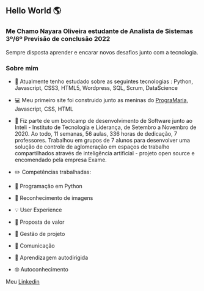 ## Hello World 🌎

### Me Chamo Nayara Oliveira estudante de Analista de Sistemas 3º/6º Previsão de conclusão 2022

Sempre disposta aprender e encarar novos desafios junto com a tecnologia.

### Sobre mim

- 📝 Atualmente tenho estudado sobre as seguintes tecnologias : Python, Javascript, CSS3, HTML5, Wordpress, SQL, Scrum, DataScience

- 💻 Meu primeiro site foi construido junto as meninas do [PrograMaria](https://www.programaria.org/), Javascript, CSS, HTML

- 🚩 Fiz parte de um bootcamp de desenvolvimento de Software junto ao  Inteli - Instituto de Tecnologia e Liderança, de Setembro a Novembro de 2020. Ao todo, 11 semanas, 56 aulas, 336 horas de dedicação, 7 professores. Trabalhou em grupos de 7 alunos para desenvolver uma solução de controle de aglomeração em espaços de trabalho compartilhados através de inteligência artificial - projeto open source e encomendado pela empresa Exame.



- ✏️ Competências trabalhadas: 
- 🐍 Programação em Python
- 📝 Reconhecimento de imagens 
- 💡 User Experience
- 💼 Proposta de valor
- 🚀 Gestão de projeto
- 💬 Comunicação
- 📖 Aprendizagem autodirigida
- 🤓 Autoconhecimento

Meu  [Linkedin](https://www.linkedin.com/in/naolip/)
